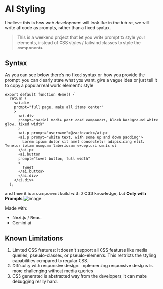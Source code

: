 # AI Styling
I believe this is how web development will look like in the future, we will write all code as prompts, rather than a fixed syntax.

> This is a weekend project that let you write prompt to style your elements, instead of CSS styles / tailwind classes to style the components.

## Syntax
As you can see below there's no fixed syntax on how you provide the prompt, you can clearly state what you want, give a vague idea or just tell it to copy a popular real world element's style
```tsx
export default function Home() {
  return (
    <ai.div
    prompt="full page, make all items center"
    >
      <ai.div
      prompt="social media post card component, black background white glow, fixed width"
      >
      <ai.p prompt="username">@zackozack</ai.p>
      <ai.p prompt="white text, with some up and down padding">
        Lorem ipsum dolor sit amet consectetur adipisicing elit. Tenetur totam numquam laboriosam excepturi omnis ut
      </ai.p>
      <ai.button
      prompt="tweet button, full width"
      >
        Tweet
      </ai.button>
      </ai.div>
    </ai.div>
  );
```
and here it is a component build with 0 CSS knowledge, but **Only with Prompts**
![image](https://github.com/user-attachments/assets/31a89bec-4ebd-4211-bf79-7123cab61fad)

Made with:
- Next.js / React
- Gemini ai

## Known Limitations
1. Limited CSS features: It doesn't support all CSS features like media queries, pseudo-classes, or pseudo-elements. This restricts the styling capabilities compared to regular CSS.
2. Difficulty with responsive design: Implementing responsive designs is more challenging without media queries
3. CSS generated is abstracted way from the developers, it can make debugging really hard.


